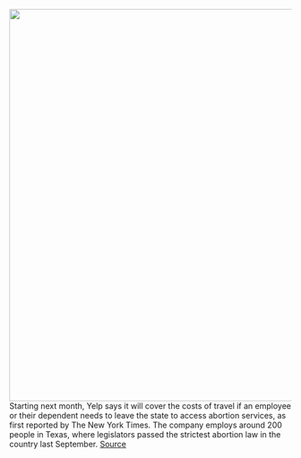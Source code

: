 <img src='https://cdn.vox-cdn.com/thumbor/26yepSL58pYyTVgwsZKjA1kHg60=/0x0:6000x4000/1200x800/filters:focal(3420x1736:4380x2696)/cdn.vox-cdn.com/uploads/chorus_image/image/70742422/866218082.0.jpg' width='700px' /><br/>
Starting next month, Yelp says it will cover the costs of travel if an employee or their dependent needs to leave the state to access abortion services, as first reported by The New York Times. The company employs around 200 people in Texas, where legislators passed the strictest abortion law in the country last September.
<a href='https://www.theverge.com/2022/4/12/23022695/yelp-travel-reimburse-employees-travel-abortion-access-texas-law'> Source <a/>